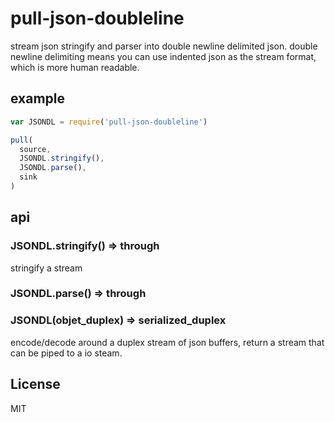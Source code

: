 # pull-json-doubleline

stream json stringify and parser into double newline delimited json.
double newline delimiting means you can use indented json as the stream format,
which is more human readable.

## example

``` js
var JSONDL = require('pull-json-doubleline')

pull(
  source,
  JSONDL.stringify(),
  JSONDL.parse(),
  sink
)
```

## api

### JSONDL.stringify() => through

stringify a stream

### JSONDL.parse() => through


### JSONDL(objet_duplex) => serialized_duplex

encode/decode around a duplex stream of json buffers,
return a stream that can be piped to a io steam.

## License

MIT
